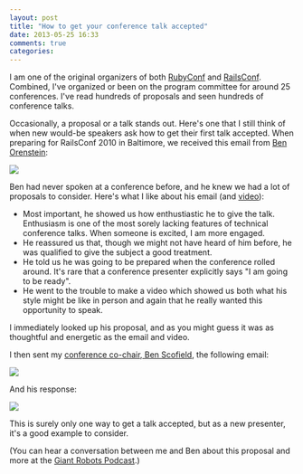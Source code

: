 ```yaml
---
layout: post
title: "How to get your conference talk accepted"
date: 2013-05-25 16:33
comments: true
categories:
---
```

I am one of the original organizers of both <a href="http://rubyconf.org">RubyConf</a> and <a href="http://railsconf.com">RailsConf</a>.  Combined, I've organized or been on the program committee for around 25 conferences.  I've read hundreds of proposals and seen hundreds of conference talks.

Occasionally, a proposal or a talk stands out. Here's one that I still think of when new would-be speakers ask how to get their first talk accepted. When preparing for RailsConf 2010 in Baltimore, we received this email from <a href="https://twitter.com/r00k">Ben Orenstein</a>:

<img src="https://www.evernote.com/shard/s10/sh/f55ad33d-1d6b-4b65-a99f-101cbbb0102f/e65102090bed40292d838dbea4519ed4/deep/0/Screenshot%205/25/13%204:37%20PM.png">

Ben had never spoken at a conference before, and he knew we had a lot of proposals to consider.  Here's what I like about his email (and <a href="http://www.youtube.com/watch?v=pg33EQCdMxw">video</a>):
<ul>
<li>Most important, he showed us how enthustiastic he to give the talk. Enthusiasm is one of the most sorely lacking features of technical conference talks. When someone is excited, I am more engaged.</li>
<li>He reassured us that, though we might not have heard of him before, he was qualified to give the subject a good treatment.</li>
<li>He told us he was going to be prepared when the conference rolled around. It's rare that a conference presenter explicitly says "I am going to be ready".</li>
<li>He went to the trouble to make a video which showed us both what his style might be like in person and again that he really wanted this opportunity to speak.</li>
</ul>
I immediately looked up his proposal, and as you might guess it was as thoughtful and energetic as the email and video.

I then sent my <a href="http://benscofield.com/">conference co-chair, Ben Scofield</a>, the following email:

<img src="https://www.evernote.com/shard/s10/sh/c94adab6-544d-42a0-8dc8-8a0204a2f7c4/adf24b4fa91301619dbdd76a0c0bd6d2/deep/0/Screenshot%205/25/13%204:55%20PM.png">

And his response:

<img src="https://www.evernote.com/shard/s10/sh/c5578176-2ce1-4df1-ba3d-9bd381702981/3b61f42fb63bbeda938dbb35d8cd0dec/deep/0/Screenshot%205/25/13%205:00%20PM.png">

This is surely only one way to get a talk accepted, but as a new presenter, it's a good example to consider.

(You can hear a conversation between me and Ben about this proposal and more at the <a href="http://robots.thoughtbot.com/post/48040191074/episode-44-i-feel-the-opposite-of-burnt-out">Giant Robots Podcast</a>.)
